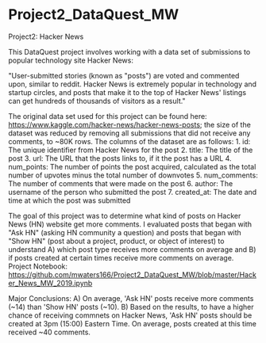 # Project2_DataQuest_MW
Project2: Hacker News

This DataQuest project involves working with a data set of submissions to popular technology site Hacker News:

"User-submitted stories (known as "posts") are voted and commented upon, similar to reddit. Hacker News is extremely popular in technology and startup circles, and posts that make it to the top of Hacker News' listings can get hundreds of thousands of visitors as a result."

The original data set used for this project can be found here: https://www.kaggle.com/hacker-news/hacker-news-posts; the size of the dataset was reduced by removing all submissions that did not receive any comments, to ~80K rows. The columns of the dataset are as follows:
    1. id: The unique identifier from Hacker News for the post
    2. title: The title of the post
    3. url: The URL that the posts links to, if it the post has a URL
    4. num_points: The number of points the post acquired, calculated as the total number of upvotes minus the total number of downvotes
    5. num_comments: The number of comments that were made on the post
    6. author: The username of the person who submitted the post
    7. created_at: The date and time at which the post was submitted

The goal of this project was to determine what kind of posts on Hacker News (HN) website get more comments. I evaluated posts that began with "Ask HN" (asking HN community a question) and posts that began with "Show HN" (post about a project, product, or object of interest) to understand A) which post type receives more comments on average and B) if posts created at certain times receive more comments on average. Project Notebook: https://github.com/mwaters166/Project2_DataQuest_MW/blob/master/Hacker_News_MW_2019.ipynb

Major Conclusions: A) On average, 'Ask HN' posts receive more comments (~14) than 'Show HN' posts (~10). B) Based on the results, to have a higher chance of receiving commnets on Hacker News, 'Ask HN' posts should be created at 3pm (15:00) Eastern Time. On average, posts created at this time received ~40 comments. 
